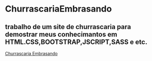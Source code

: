 # ChurrascariaEmbrasando
## trabalho de um site de churrascaria para demostrar meus conhecimantos em HTML.CSS,BOOTSTRAP,JSCRIPT,SASS e etc.

[Churrascaria Embrasando](https://silvanmiller.github.io/ChurrascariaEmbrasando/)
